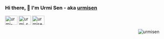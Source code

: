 ### Hi there, 👋 I'm Urmi Sen - aka [urmisen](https://github.com/urmisen/urmisen)
<p align="left">

<a href="https://linkedin.com/in/urmi-sen-78a821149" target="blank"><img align="center" src="https://cdn.jsdelivr.net/npm/simple-icons@3.0.1/icons/linkedin.svg" alt="urmi-sen-78a821149" height="30" width="40" /></a>
<a href="https://instagram.com/urmi_sen_" target="blank"><img align="center" src="https://cdn.jsdelivr.net/npm/simple-icons@3.0.1/icons/instagram.svg" alt="urmi_sen_" height="30" width="40" /></a>
<a href="https://urmisen.github.io/website/" target="blank"><img align="center" src="https://cdn.jsdelivr.net/npm/simple-icons@3.0.1/icons/vauxhall.svg" alt="urmisen" height="30" width="40" /></a>
  
<p><img align="right" src="https://github-readme-stats.vercel.app/api/top-langs?username=urmisen&show_icons=true&locale=en&layout=compact" alt="urmisen" /></p>


<!-- ### Junior Data Analyst -->
<!-- - Completed BSc. degree in Computer Science & Engineering (CSE) from Rajshahi University of Engineering & Technology ([RUET](https://www.ruet.ac.bd/))
- Currently Exploring the topic of Rest API.
- Working on Identifying Post Translational Modifications in Proteins using Deep Learning Frameworks.
- Latest Publication: DeepGlut: A Deep Learning Framework for Prediction of Glutarylation Sites in Proteins. 

<!-- Currently looking for Data Scientist, Machine Learning Engineer or Entry Level positions... ! :) -->
<!-- Currently looking for a Job which can boost up my skills and my career ahead... ! :) --> 
